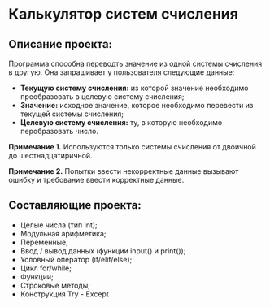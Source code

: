 # Калькулятор систем счисления
## Описание проекта:
Программа способна переводть значение из одной системы счисления в другую. Она запрашивает у пользователя следующие данные:

- **Текущую систему счисления:** из которой значение необходимо преобразовать в целевую систему счисления;
- **Значение:** исходное значение, которое необходимо перевести из текущей системы счисления;
- **Целевую систему счисления:** ту, в которую необходимо перобразовать число.

**Примечание 1.** Используются только системы счисления от двоичной до шестнадцатиричной.

**Примечание 2.** Попытки ввести некорректные данные вызывают ошибку и требование ввести корректные данные.

## Составляющие проекта:
- Целые числа (тип int);
- Модульная арифметика;
- Переменные;
- Ввод / вывод данных (функции input() и print());
- Условный оператор (if/elif/else);
- Цикл for/while;
- Функции;
- Строковые методы;
- Конструкция Try - Except
